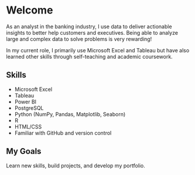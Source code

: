 # Welcome

As an analyst in the banking industry, I use data to deliver actionable insights to better help customers and executives. Being able to analyze large and complex data to solve problems is very rewarding! 

In my current role, I primarily use Microsoft Excel and Tableau but have also learned other skills through self-teaching and academic coursework.


## Skills 

* Microsoft Excel
* Tableau
* Power BI
* PostgreSQL
* Python (NumPy, Pandas, Matplotlib, Seaborn)
* R
* HTML/CSS
* Familiar with GitHub and version control


## My Goals 
Learn new skills, build projects, and develop my portfolio. 




<!---
CoolBeansProgramming/CoolBeansProgramming is a ✨ special ✨ repository because its `README.md` (this file) appears on your GitHub profile.
You can click the Preview link to take a look at your changes.
--->
